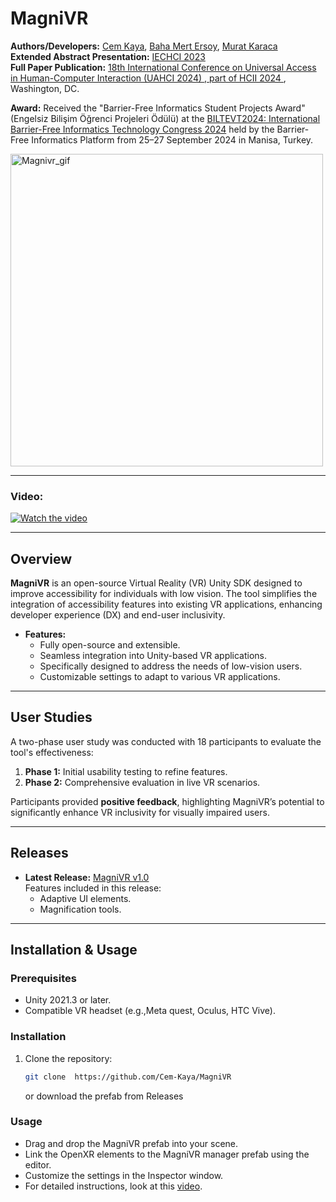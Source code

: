 # MagniVR

**Authors/Developers:** [Cem Kaya](https://cem-kaya.github.io/), [Baha Mert Ersoy](https://www.linkedin.com/in/baha-mert-ersoy-546882328), [Murat Karaca](https://www.linkedin.com/in/murat-karaca-10b5911b1/?originalSubdomain=nl)  
**Extended Abstract Presentation:** [IECHCI 2023]( https://www.researchgate.net/profile/Turgay-Altindag-2/publication/377160381_International_Eastern_Conference_on_Human_Computer_Interaction_2023_Proceedings_and_Full_Text_Book/links/6597e5822468df72d3fd0324/International-Eastern-Conference-on-Human-Computer-Interaction-2023-Proceedings-and-Full-Text-Book.pdf#page=159 )  
**Full Paper Publication:** [18th International Conference on Universal Access in Human-Computer Interaction (UAHCI 2024) , part of HCII 2024 ](https://link.springer.com/chapter/10.1007/978-3-031-60881-0_20), Washington, DC. 

**Award:** Received the "Barrier-Free Informatics Student Projects Award" (Engelsiz Bilişim Öğrenci Projeleri Ödülü) at the [BILTEVT2024: International Barrier-Free Informatics Technology Congress 2024](https://www.engelsizbilisimodulleri.com/engelsiz-bilisim-odulleri-2024/) held by the Barrier-Free Informatics Platform from 25–27 September 2024 in Manisa, Turkey.

<img src="https://github.com/user-attachments/assets/d3ffef2b-90ab-4fcb-a81c-d55fea7f319b" alt="Magnivr_gif" width="500"/>

---
### Video: 
[![Watch the video](https://img.youtube.com/vi/7weulC5PbEc/0.jpg)](https://youtu.be/7weulC5PbEc)

---

## Overview

**MagniVR** is an open-source Virtual Reality (VR) Unity SDK designed to improve accessibility for individuals with low vision. The tool simplifies the integration of accessibility features into existing VR applications, enhancing developer experience (DX) and end-user inclusivity.

- **Features:**
  - Fully open-source and extensible.
  - Seamless integration into Unity-based VR applications.
  - Specifically designed to address the needs of low-vision users.
  - Customizable settings to adapt to various VR applications.

---

## User Studies

A two-phase user study was conducted with 18 participants to evaluate the tool's effectiveness:

1. **Phase 1:** Initial usability testing to refine features.
2. **Phase 2:** Comprehensive evaluation in live VR scenarios.

Participants provided **positive feedback**, highlighting MagniVR’s potential to significantly enhance VR inclusivity for visually impaired users.

---

## Releases

- **Latest Release:** [MagniVR v1.0](https://github.com/Cem-Kaya/MagniVR/releases)  
  Features included in this release:
  - Adaptive UI elements.
  - Magnification tools.


---

## Installation & Usage

### Prerequisites
- Unity 2021.3 or later.
- Compatible VR headset (e.g.,Meta quest, Oculus, HTC Vive).

### Installation
1. Clone the repository:  
   ```bash
   git clone  https://github.com/Cem-Kaya/MagniVR
    ```
   or download the prefab from Releases
### Usage
- Drag and drop the MagniVR prefab into your scene.
- Link the OpenXR elements to the MagniVR manager prefab using the editor.
- Customize the settings in the Inspector window.
- For detailed instructions, look at this [video](https://youtu.be/-q2E5zONnLM). 

   
